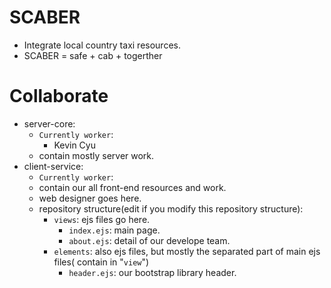 # SCABER
- Integrate local country taxi resources.
- SCABER = safe + cab + togerther

# Collaborate
- server-core:
    - `Currently worker`:
        - Kevin Cyu
    - contain mostly server work.
- client-service:
    - `Currently worker`:
    - contain our all front-end resources and work.
    - web designer goes here.
    - repository structure(edit if you modify this repository structure):
        - `views`: ejs files go here.
            - `index.ejs`: main page.
            - `about.ejs`: detail of our develope team.
        - `elements`: also ejs files, but mostly the separated part of main ejs files( contain in "`view`")
            - `header.ejs`: our bootstrap library header.
